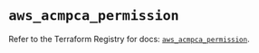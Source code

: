 # `aws_acmpca_permission`

Refer to the Terraform Registry for docs: [`aws_acmpca_permission`](https://registry.terraform.io/providers/hashicorp/aws/5.50.0/docs/resources/acmpca_permission).
